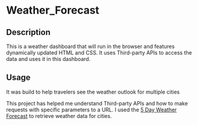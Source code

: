 # Weather_Forecast

## Description

This is a weather dashboard that will run in the browser and features dynamically updated HTML and CSS. It uses Third-party APIs to access the data and uses it in this dashboard. 

## Usage 
It was build to help travelers see the weather outlook for multiple cities

This project has helped me understand Third-party APIs and how to make requests with specific parameters to a URL.  I used the [5 Day Weather Forecast](https://openweathermap.org/forecast5) to retrieve weather data for cities.




